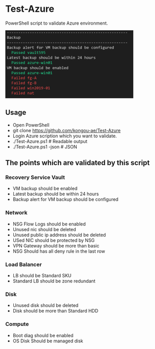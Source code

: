 # Test-Azure

PowerShell script to validate Azure environment.

<img src="media/image001.png" width="400px">

## Usage 

- Open PowerShell
- git clone https://github.com/kongou-ae/Test-Azure
- Login Azure scription which you want to validate.
- ./Test-Azure.ps1 # Readable output
- ./Test-Azure.ps1 -json # JSON

## The points which are validated by this script

### Recovery Service Vault

- VM backup should be enabled
- Latest backup should be within 24 hours
- Backup alert for VM backup should be configured

### Network

- NSG Flow Logs should be enabled
- Unused nic should be deleted
- Unused public ip address should be deleted
- USed NIC should be protected by NSG
- VPN Gateway should be more than basic
- NSG Should has all deny rule in the last row

### Load Balancer

- LB should be Standard SKU
- Standard LB should be zone redundant

### Disk 

- Unused disk should be deleted
- Disk should be more than Standard HDD

### Compute

- Boot diag should be enabled
- OS Disk Should be managed disk